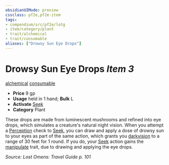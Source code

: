 ```yaml
---
obsidianUIMode: preview
cssclass: pf2e,pf2e-item
tags:
- compendium/src/pf2e/lotg
- item/category/plant
- trait/alchemical
- trait/consumable
aliases: ["Drowsy Sun Eye Drops"]
---
```

# Drowsy Sun Eye Drops *Item 3*  
[alchemical](../../../rules/traits/alchemical.md)  [consumable](../../../rules/traits/consumable.md)  

- **Price** 9 gp
- **Usage** held in 1 hand; **Bulk** L
- **Activate** [Seek](../../../rules/actions/seek.md)
- **Category** Plant

These drops are made from luminescent mushrooms and refined into eye drops, which simulates a creature's natural night vision. When you attempt a [Perception](../../skills.md#Perception) check to [Seek](../../../rules/actions/seek.md), you can draw and apply a dose of drowsy sun to your eyes as part of the same action, which grants you [darkvision](../../../rules/abilities/darkvision.md) to a range of 30 feet for 1 round. If you do, your [Seek](../../../rules/actions/seek.md) action gains the [manipulate](../../../rules/traits/manipulate.md) trait, due to drawing and applying the eye drops.

*Source: Lost Omens: Travel Guide p. 101*